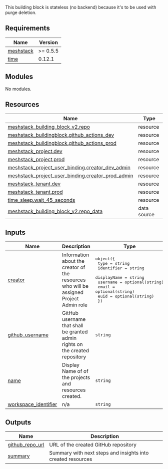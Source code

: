 This building block is stateless (no backend) because it's to be used with purge deletion.

<!-- BEGIN_TF_DOCS -->
## Requirements

| Name | Version |
|------|---------|
| <a name="requirement_meshstack"></a> [meshstack](#requirement\_meshstack) | >= 0.5.5 |
| <a name="requirement_time"></a> [time](#requirement\_time) | 0.12.1 |

## Modules

No modules.

## Resources

| Name | Type |
|------|------|
| [meshstack_building_block_v2.repo](https://registry.terraform.io/providers/meshcloud/meshstack/latest/docs/resources/building_block_v2) | resource |
| [meshstack_buildingblock.github_actions_dev](https://registry.terraform.io/providers/meshcloud/meshstack/latest/docs/resources/buildingblock) | resource |
| [meshstack_buildingblock.github_actions_prod](https://registry.terraform.io/providers/meshcloud/meshstack/latest/docs/resources/buildingblock) | resource |
| [meshstack_project.dev](https://registry.terraform.io/providers/meshcloud/meshstack/latest/docs/resources/project) | resource |
| [meshstack_project.prod](https://registry.terraform.io/providers/meshcloud/meshstack/latest/docs/resources/project) | resource |
| [meshstack_project_user_binding.creator_dev_admin](https://registry.terraform.io/providers/meshcloud/meshstack/latest/docs/resources/project_user_binding) | resource |
| [meshstack_project_user_binding.creator_prod_admin](https://registry.terraform.io/providers/meshcloud/meshstack/latest/docs/resources/project_user_binding) | resource |
| [meshstack_tenant.dev](https://registry.terraform.io/providers/meshcloud/meshstack/latest/docs/resources/tenant) | resource |
| [meshstack_tenant.prod](https://registry.terraform.io/providers/meshcloud/meshstack/latest/docs/resources/tenant) | resource |
| [time_sleep.wait_45_seconds](https://registry.terraform.io/providers/hashicorp/time/0.12.1/docs/resources/sleep) | resource |
| [meshstack_building_block_v2.repo_data](https://registry.terraform.io/providers/meshcloud/meshstack/latest/docs/data-sources/building_block_v2) | data source |

## Inputs

| Name | Description | Type | Default | Required |
|------|-------------|------|---------|:--------:|
| <a name="input_creator"></a> [creator](#input\_creator) | Information about the creator of the resources who will be assigned Project Admin role | <pre>object({<br/>    type        = string<br/>    identifier  = string<br/>    displayName = string<br/>    username    = optional(string)<br/>    email       = optional(string)<br/>    euid        = optional(string)<br/>  })</pre> | n/a | yes |
| <a name="input_github_username"></a> [github\_username](#input\_github\_username) | GitHub username that shall be granted admin rights on the created repository | `string` | `null` | no |
| <a name="input_name"></a> [name](#input\_name) | Display Name of of the projects and resources created. | `string` | n/a | yes |
| <a name="input_workspace_identifier"></a> [workspace\_identifier](#input\_workspace\_identifier) | n/a | `string` | n/a | yes |

## Outputs

| Name | Description |
|------|-------------|
| <a name="output_github_repo_url"></a> [github\_repo\_url](#output\_github\_repo\_url) | URL of the created GitHub repository |
| <a name="output_summary"></a> [summary](#output\_summary) | Summary with next steps and insights into created resources |
<!-- END_TF_DOCS -->